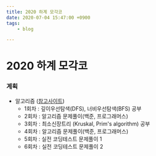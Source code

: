 ```yaml
---
title: 2020 하계 모각코
date: 2020-07-04 15:47:00 +0900
tags:
    - blog

---
```


# 2020 하계 모각코   
### 계획
* 알고리즘 ([참고사이트](https://www.fun-coding.org/Chapter17-graph-live.html))      
	* 1회차 : 깊이우선탐색(DFS), 너비우선탐색(BFS) 공부       
	* 2회차 : 알고리즘 문제풀이(백준, 프로그래머스)   
	* 3회차 : 최소신장트리 (Kruskal, Prim's algorithm) 공부   
	* 4회차 : 알고리즘 문제풀이(백준, 프로그래머스)   
	* 5회차 : 실전 코딩테스트 문제풀이 1     
	* 6회차 : 실전 코딩테스트 문제풀이 2      
